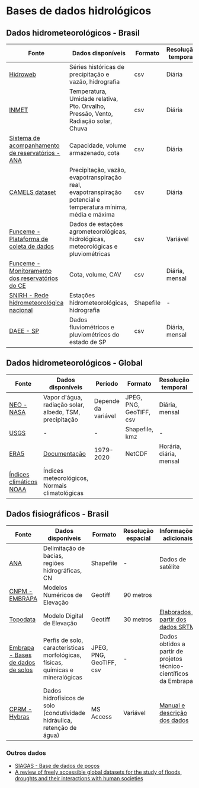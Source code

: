 # Bases de dados hidrológicos
## Dados hidrometeorológicos - Brasil

| Fonte | Dados disponíveis | Formato | Resolução temporal | Informações adicionais |
|  ---  |        ---        |   ---   |         ---        |          ---           |
| [Hidroweb](http://www.snirh.gov.br/hidroweb/) | Séries históricas de precipitação e vazão, hidrografia | csv | Diária | Tem API. Estações convencionais. |
| [INMET](https://portal.inmet.gov.br/dadoshistoricos) | Temperatura, Umidade relativa, Pto. Orvalho, Pressão, Vento, Radiação solar, Chuva | csv | Diária | Estações automáticas |
| [Sistema de acompanhamento de reservatórios - ANA](https://www.ana.gov.br/sar/) | Capacidade, volume armazenado, cota | csv | Diária | | 
| [CAMELS dataset](https://zenodo.org/record/3964745#.X0kNr8hKg2w) | Precipitação, vazão, evapotranspiração real, evapotranspiração potencial e temperatura mínima, média e máxima | csv | Diária | |
| [Funceme - Plataforma de coleta de dados](http://funceme.br/pcd) | Dados de estações agrometeorológicas, hidrológicas, meteorológicas e pluviométricas | csv | Variável | Tem API. Reune dados de diversas instituições |
| [Funceme - Monitoramento dos reservatórios do CE](http://funceme.br/pcd) | Cota, volume, CAV | csv | Diária, mensal | [Acesse a versão original do portal](http://www.hidro.ce.gov.br/) | 
| [SNIRH - Rede hidrometeorológica nacional](http://portal1.snirh.gov.br/ana/apps/webappviewer/index.html?id=e1abba60063d4c13a5594c5c8b4cba51) | Estações hidrometeorológicas, hidrografia | Shapefile | - | - |
| [DAEE - SP](http://www.hidrologia.daee.sp.gov.br/) | Dados fluviométricos e pluviométricos do estado de SP | csv | Diária, mensal | - |
 
## Dados hidrometeorológicos - Global 
 
| Fonte | Dados disponíveis | Período | Formato | Resolução temporal | Informações adicionais |
|  ---  |        ---        |   ---   |   ---   |        ---         |          ---           |
| [NEO - NASA](https://neo.sci.gsfc.nasa.gov/) | Vapor d'água, radiação solar, albedo, TSM, precipitação | Depende da variável | JPEG, PNG, GeoTIFF, csv | Diária, mensal | Dados de satélite |
| [USGS](https://earthexplorer.usgs.gov/) | - | - | Shapefile, kmz | - | Dados de satélite |
| [ERA5](https://www.ecmwf.int/en/forecasts/datasets/reanalysis-datasets/era5) | [Documentação](https://confluence.ecmwf.int/display/CKB/ERA5%3A+data+documentation) | 1979-2020 | NetCDF | Horária, diária, mensal | Dados de satélite |
| [Índices climáticos NOAA](https://www.ncdc.noaa.gov/cdo-web/datasets) | Índices meteorológicos, Normais climatológicas |  |  |  |  |  |

## Dados fisiográficos - Brasil

| Fonte | Dados disponíveis | Formato | Resolução espacial | Informações adicionais |
|  ---  |        ---        |   ---   |        ---         |          ---           |
| [ANA](http://dadosabertos.ana.gov.br/) | Delimitação de bacias, regiões hidrográficas, CN | Shapefile | - | Dados de satélite |
| [CNPM - EMBRAPA](https://www.cnpm.embrapa.br/projetos/relevobr/download/index.htm) | Modelos Numéricos de Elevação | Geotiff | 90 metros |  |
| [Topodata](http://www.webmapit.com.br/inpe/topodata/) | Modelo Digital de Elevação | Geotiff | 30 metros | [Elaborados a partir dos dados SRTM](http://www.dsr.inpe.br/topodata/index.php) |
| [Embrapa - Bases de dados de solos](https://www.embrapa.br/solos/sibcs/bases-de-dados-de-solos) | Perfis de solo, características morfológicas, físicas, químicas e mineralógicas | JPEG, PNG, GeoTIFF, csv | - | Dados obtidos a partir de projetos técnico-científicos da Embrapa |
| [CPRM - Hybras](http://www.cprm.gov.br/publique/Hidrologia/Pesquisa-e-Inovacao/HYBRAS-4930.html/) | Dados hidrofísicos de solo (condutividade hidráulica, retenção de água) | MS Access | Variável | [Manual e descrição dos dados](http://www.cprm.gov.br/publique/Hidrologia/Pesquisa-e-Inovacao/HYBRAS-4930.html)

### Outros dados

- [SIAGAS - Base de dados de poços](http://siagasweb.cprm.gov.br/layout/)
- [A review of freely accessible global datasets for the study of floods, droughts and their interactions with human societies](https://onlinelibrary.wiley.com/doi/full/10.1002/wat2.1424)
